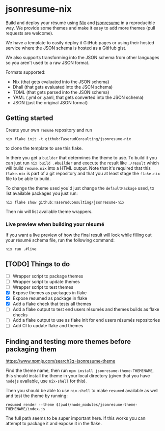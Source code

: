 # jsonresume-nix
Build and deploy your résumé using [Nix](https://nixos.org/) and
[jsonresume](https://jsonresume.org/) in a reproducible way. We
provide some themes and make it easy to add more themes (pull requests
are welcome).

We have a template to easily deploy it GitHub pages or using their
hosted service where the JSON schema is hosted as a GitHub gist.

We also supports transforming into the JSON schema from other
languages so you aren't used to a raw JSON format.

Formats supported:

- Nix (that gets evaluated into the JSON schema)
- Dhall (that gets evaluated into the JSON schema)
- TOML (that gets parsed into the JSON schema)
- YAML (.yml or .yaml, that gets converted into the JSON schema)
- JSON (just the original JSON format)

## Getting started

Create your own `resume` repository and run

    nix flake init -t github:TaserudConsulting/jsonresume-nix

to clone the template to use this flake.

In there you get a `builder` that determines the theme to use. To
build it you can just run `nix build .#builder` and execute the result
like `./result` which will build `resume.nix` into a HTML output. Note
that it's required that this `flake.nix` is part of a git repository
and that you at least stage the `flake.nix` file to be able to build.

To change the theme used you'd just change the `defaultPackage` used,
to list available packages you just run:

    nix flake show github:TaserudConsulting/jsonresume-nix

Then nix will list available theme wrappers.

### Live preview when building your résumé

If you want a live preview of how the final result will look while
filling out your résumé schema file, run the following command:

    nix run .#live

## [TODO] Things to do

- [ ] Wrapper script to package themes
- [ ] Wrapper script to update themes
- [ ] Wrapper script to test themes
- [X] Expose themes as packages in flake
- [X] Expose resumed as package in flake
- [X] Add a flake check that tests all themes
- [ ] Add a flake output to test end users résumés and themes builds
      as flake checks
- [ ] Add a flake output to use as flake init for end users résumés
      repositories
- [ ] Add CI to update flake and themes

## Finding and testing more themes before packaging them

<https://www.npmjs.com/search?q=jsonresume-theme>

Find the theme name, then run `npm install
jsonresume-theme-THEMENAME`, this should install the theme in your
local directory (given that you have `nodejs` available, use
`nix-shell` for this).

Then you should be able to use `nix-shell` to make `resumed` available
as well and test the theme by running:

    resumed render --theme $(pwd)/node_modules/jsonresume-theme-THEMENAME/index.js

The full path seems to be super important here. If this works you can
attempt to package it and expose it in the flake.
